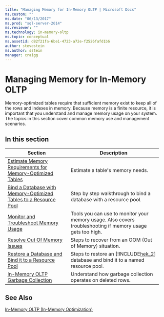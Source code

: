```yaml
---
title: "Managing Memory for In-Memory OLTP | Microsoft Docs"
ms.custom: ""
ms.date: "06/13/2017"
ms.prod: "sql-server-2014"
ms.reviewer: ""
ms.technology: in-memory-oltp
ms.topic: conceptual
ms.assetid: d82f21fa-6be1-4723-a72e-f2526fafd1b6
author: stevestein
ms.author: sstein
manager: craigg
---
```

# Managing Memory for In-Memory OLTP
  Memory-optimized tables require that sufficient memory exist to keep all of the rows and indexes in memory. Because memory is a finite resource, it is important that you understand and manage memory usage on your system. The topics in this section cover common memory use and management scenarios.  
  
## In this section  
  
|Section|Description|  
|-------------|-----------------|  
|[Estimate Memory Requirements for Memory-Optimized Tables](../relational-databases/in-memory-oltp/memory-optimized-tables.md)|Estimate a table's memory needs.|  
|[Bind a Database with Memory-Optimized Tables to a Resource Pool](../relational-databases/in-memory-oltp/bind-a-database-with-memory-optimized-tables-to-a-resource-pool.md)|Step by step walkthrough to bind a database with a resource pool.|  
|[Monitor and Troubleshoot Memory Usage](../relational-databases/in-memory-oltp/monitor-and-troubleshoot-memory-usage.md)|Tools you can use to monitor your memory usage. Also covers troubleshooting if memory usage gets too high.|  
|[Resolve Out Of Memory Issues](../relational-databases/in-memory-oltp/resolve-out-of-memory-issues.md)|Steps to recover from an OOM (Out of Memory) situation.|  
|[Restore a Database and Bind it to a Resource Pool](../relational-databases/in-memory-oltp/restore-a-database-and-bind-it-to-a-resource-pool.md)|Steps to restore an [!INCLUDE[hek_2](../includes/hek-2-md.md)] database and bind it to a named resource pool.|  
|[In-Memory OLTP Garbage Collection](../relational-databases/in-memory-oltp/in-memory-oltp-garbage-collection.md)|Understand how garbage collection operates on deleted rows.|  
  
## See Also  
 [In-Memory OLTP &#40;In-Memory Optimization&#41;](../relational-databases/in-memory-oltp/in-memory-oltp-in-memory-optimization.md)  
  
  

